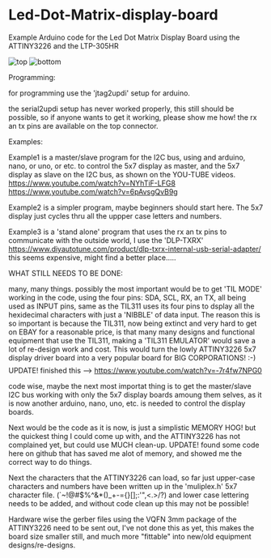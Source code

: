 # Led-Dot-Matrix-display-board
Example Arduino code for the Led Dot Matrix Display Board using the ATTINY3226 and the LTP-305HR


![top](https://user-images.githubusercontent.com/91569879/156788286-8e4e96b9-b188-4252-a2c0-5b66f20cc382.jpg)
![bottom](https://user-images.githubusercontent.com/91569879/156788304-4aa12932-4c2d-40f6-a77a-2e2351574622.jpg)

Programming:

for programming use the 'jtag2updi' setup for arduino.

the serial2updi setup has never worked properly, this still should
be possible, so if anyone wants to get it working, please show me how!
the rx an tx pins are available on the top connector.

Examples:

Example1 is a master/slave program for the I2C bus, using and arduino,
nano, or uno, or etc. to control the 5x7 display as master, and the
5x7 display as slave on the I2C bus, as shown on the YOU-TUBE videos.
https://www.youtube.com/watch?v=NYhTiF-LFG8
https://www.youtube.com/watch?v=6pAvsgQvB9g


Example2 is a simpler program, maybe beginners should start here. The
5x7 display just cycles thru all the uppper case letters and numbers.


Example3 is a 'stand alone' program that uses the rx an tx pins to communicate
with the outside world, I use the 'DLP-TXRX' 
https://www.diyautotune.com/product/dlp-txrx-internal-usb-serial-adapter/
this seems expensive, might find a better place.....


WHAT STILL NEEDS TO BE DONE:

many, many things. possibly the most important would be to get 'TIL MODE' working
in the code, using the four pins: SDA, SCL, RX, an TX, all being used as INPUT pins,
same as the TIL311 uses its four pins to dsplay all the hexidecimal characters with
just a 'NIBBLE' of data input.
The reason this is so important is because the TIL311, now being extinct and very
hard to get on EBAY for a reasonable price, is that many many designs and functional
equipment that use the TIL311, making a 'TIL311 EMULATOR' would save a lot of re-design
work and cost. This would turn the lowly ATTINY3226 5x7 display driver board into a very 
popular board for BIG CORPORATIONS! :-)   $$$$
UPDATE!  finished this --> https://www.youtube.com/watch?v=-7r4fw7NPG0

code wise, maybe the next most importat thing is to get the master/slave I2C bus working
with only the 5x7 display boards amoung them selves, as it is now another arduino, nano, uno, etc.
is needed to control the display boards.

Next would be the code as it is now, is just a simplistic MEMORY HOG! but the quickest thing
I could come up with, and the ATTINY3226 has not complained yet, but could use MUCH clean-up.
UPDATE! found some code here on github that has saved me alot of memory, and showed me the
correct way to do things.


Next the characters that the ATTINY3226 can load, so far just upper-case characters and numbers
have been written up in the 'muliplex.h' 5x7 character file. (`~!@#$%^&*()_+-={}[];:'",<.>/?)
and lower case lettering needs to be added, and without code clean up this may not be possible!

Hardware wise the gerber files using the VQFN 3mm package of the ATTINY3226 need to be sent out,
I've not done this as yet, this makes the board size smaller still, and much more "fittable" into
new/old equipment designs/re-designs. 
